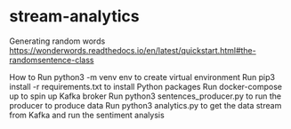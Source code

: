 # stream-analytics
Generating random words
https://wonderwords.readthedocs.io/en/latest/quickstart.html#the-randomsentence-class

How to
Run python3 -m venv env to create virtual environment
Run pip3 install -r requirements.txt to install Python packages
Run docker-compose up to spin up Kafka broker
Run python3 sentences_producer.py to run the producer to produce data
Run python3 analytics.py to get the data stream from Kafka and run the sentiment analysis
